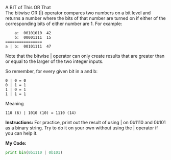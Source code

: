 A BIT of This OR That<br>
The bitwise OR (|) operator compares two numbers on a bit level and returns a number where the bits of that number are turned on if either of the corresponding bits of either number are 1. For example:
```
    a:  00101010  42
    b:  00001111  15       
================
a | b:  00101111  47
```
Note that the bitwise | operator can only create results that are greater than or equal to the larger of the two integer inputs.

So remember, for every given bit in a and b:
```
0 | 0 = 0
0 | 1 = 1 
1 | 0 = 1
1 | 1 = 1
```
Meaning
```
110 (6) | 1010 (10) = 1110 (14)
```
**Instructions:**
For practice, print out the result of using | on 0b1110 and 0b101 as a binary string. Try to do it on your own without using the | operator if you can help it.

**My Code:**
```python
print bin(0b1110 | 0b101)
```
